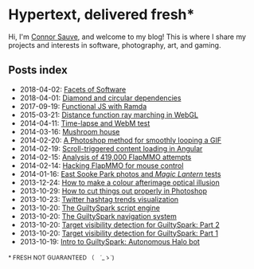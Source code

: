 # Hypertext, delivered fresh*
Hi, I'm [Connor Sauve](/about), and welcome to my blog! This is where I share my projects and interests in software, photography, art, and gaming.

## Posts index

* <time>2018-04-02:</time> [Facets of Software](/post/facets-of-software)
* <time>2018-04-01:</time> [Diamond and circular dependencies](/post/diamond-and-circular-dependencies)
* <time>2017-09-19:</time> [Functional JS with Ramda](/post/functional-js-with-ramda)
* <time>2015-03-21:</time> [Distance function ray marching in WebGL](/post/distance-function-ray-marching-webgl)
* <time>2014-04-11:</time> [Time-lapse and WebM test](/post/time-lapse-and-webm-test)
* <time>2014-03-16:</time> [Mushroom house](/post/mushroom-house)
* <time>2014-02-20:</time> [A Photoshop method for smoothly looping a GIF](/post/photoshop-smoothly-looping-gif-tutorial)
* <time>2014-02-19:</time> [Scroll-triggered content loading in Angular](/post/loading-posts-as-you-scroll-to-them)
* <time>2014-02-15:</time> [Analysis of 419,000 FlapMMO attempts](/post/analysis-flapmmo-attempts)
* <time>2014-02-14:</time> [Hacking FlapMMO for mouse control](/post/hacking-flapmmo-mouse-control)
* <time>2014-01-16:</time> [East Sooke Park photos and _Magic Lantern_ tests](/post/east-sooke-park-photos-magic-lantern-tests)
* <time>2013-12-24:</time> [How to make a colour afterimage optical illusion](/post/colour-afterimage-optical-illusion-tutorial)
* <time>2013-10-29:</time> [How to cut things out properly in Photoshop](/post/cutting-things-out)
* <time>2013-10-23:</time> [Twitter hashtag trends visualization](/post/twitter-hashtag-trends-visualization)
* <time>2013-10-20:</time> [The GuiltySpark script engine](/post/guiltyspark-scripting)
* <time>2013-10-20:</time> [The GuiltySpark navigation system](/post/guiltyspark-navigation)
* <time>2013-10-20:</time> [Target visibility detection for GuiltySpark: Part 2](/post/guiltyspark-visibility-detection-part-2)
* <time>2013-10-20:</time> [Target visibility detection for GuiltySpark: Part 1](/post/guiltyspark-visibility-detection-part-1)
* <time>2013-10-19:</time> [Intro to GuiltySpark: Autonomous Halo bot](/post/guiltyspark)

<small>* FRESH NOT GUARANTEED （　´_ゝ`)</small>